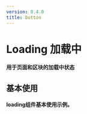 ```yaml
---
version: 0.4.0
title: button
---
```

# Loading 加载中 <a href="https://github.com/Ningstyle/mzlui-doc/blob/main/src/page/md/loading/md1.md" target="_back" title="您可在Github上编辑此页面"><i class="iconfont m-icon-bianji" style="font-size:25px;color:#0e80eb"></i></a>

#### 用于页面和区块的加载中状态
## 基本使用
#### loading组件基本使用示例。
<br/>